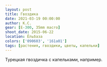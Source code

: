 ```yaml
---
layout: post
title: Гвоздика
date: 2021-03-19 00:00:00
author: К.С.
gear: [E-300, 35mm macro]
shoot_date: 2015-06-22
location: Ёльбаза
colors: ['090603', '161a01']
tags: [растения, гвоздики, цветы, капельки]
---
```

Турецкая гвоздичка с капельками, например.
